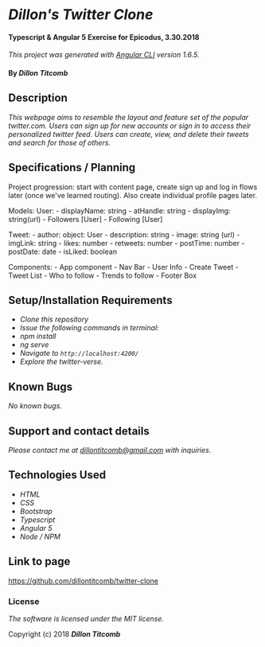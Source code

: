 # _Dillon's Twitter Clone_

#### Typescript & Angular 5 Exercise for Epicodus, 3.30.2018
_This project was generated with [Angular CLI](https://github.com/angular/angular-cli) version 1.6.5._

#### By _**Dillon Titcomb**_

## Description

_This webpage aims to resemble the layout and feature set of the popular twitter.com. Users can sign up for new accounts or sign in to access their personalized twitter feed. Users can create, view, and delete their tweets and search for those of others._

## Specifications / Planning

Project progression: start with content page, create sign up and log in flows later (once we've learned routing). Also create individual profile pages later.

Models:
	User:
	- displayName: string
	- atHandle: string
	- displayImg: string(url)
	- Followers [User]
	- Following [User]

Tweet:
	- author: object: User
	- description: string
	- image: string (url)
	- imgLink: string
	- likes: number
	- retweets: number
	- postTime: number
	- postDate: date
	- isLiked: boolean

Components:
	- App component
	- Nav Bar
	- User Info
	- Create Tweet
	- Tweet List
	- Who to follow
	- Trends to follow
	- Footer Box

## Setup/Installation Requirements

* _Clone this repository_
* _Issue the following commands in terminal:_
* _npm install_
* _ng serve_
* _Navigate to `http://localhost:4200/`_
* _Explore the twitter-verse._

## Known Bugs

_No known bugs._

## Support and contact details

_Please contact me at dillontitcomb@gmail.com with inquiries._

## Technologies Used

* _HTML_
* _CSS_
* _Bootstrap_
* _Typescript_
* _Angular 5_
* _Node / NPM_

## Link to page

https://github.com/dillontitcomb/twitter-clone

### License

*The software is licensed under the MIT license.*

Copyright (c) 2018 **_Dillon Titcomb_**
